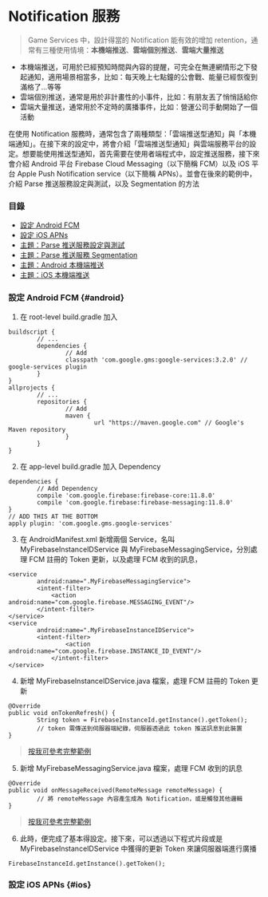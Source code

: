 # Notification 服務

> Game Services 中，設計得當的 Notification 能有效的增加 retention，通常有三種使用情境：**本機端推送**、**雲端個別推送**、**雲端大量推送**
* 本機端推送，可用於已經預知時間與內容的提醒，可完全在無連網情形之下發起通知，適用場景相當多，比如：每天晚上七點鐘的公會戰、能量已經恢復到滿格了...等等
* 雲端個別推送，通常是用於非計畫性的小事件，比如：有朋友丟了悄悄話給你
* 雲端大量推送，通常用於不定時的廣播事件，比如：營運公司手動開始了一個活動

在使用 Notification 服務時，通常包含了兩種類型：「雲端推送型通知」與「本機端通知」。在接下來的設定中，將會介紹「雲端推送型通知」與雲端服務平台的設定。想要能使用推送型通知，首先需要在使用者端程式中，設定推送服務，接下來會介紹 Android 平台 Firebase Cloud Messaging（以下簡稱 FCM）以及 iOS 平台 Apple Push Notification service（以下簡稱 APNs）。並會在後來的範例中，介紹 Parse 推送服務設定與測試，以及 Segmentation 的方法

### 目錄

* [設定 Android FCM](#android)
* [設定 iOS APNs](#ios)
* [主題：Parse 推送服務設定與測試](service-notification/parse-push-notification.md)
* [主題：Parse 推送服務 Segmentation](service-notification/parse-push-notification-segmentation.md)
* [主題：Android 本機端推送](service-notification/android-notification-local.md)
* [主題：iOS 本機端推送](service-notification/ios-notification-local.md)

### 設定 Android FCM {#android}

1. 在 root-level build.gradle 加入
```
buildscript {
        // ...
        dependencies {
                // Add
                classpath 'com.google.gms:google-services:3.2.0' // google-services plugin
        }
}
allprojects {
        // ...
        repositories {
                // Add
                maven {
                        url "https://maven.google.com" // Google's Maven repository
                }
        }
}
```

2. 在 app-level build.gradle 加入 Dependency
```
dependencies {
        // Add Dependency
        compile 'com.google.firebase:firebase-core:11.8.0'
        compile 'com.google.firebase:firebase-messaging:11.8.0'
}
// ADD THIS AT THE BOTTOM
apply plugin: 'com.google.gms.google-services'
```

3. 在 AndroidManifest.xml 新增兩個 Service，名叫 MyFirebaseInstanceIDService 與 MyFirebaseMessagingService，分別處理 FCM 註冊的 Token 更新，以及處理 FCM 收到的訊息，
```
<service
        android:name=".MyFirebaseMessagingService">
        <intent-filter>
            <action android:name="com.google.firebase.MESSAGING_EVENT"/>
        </intent-filter>
</service>
<service
        android:name=".MyFirebaseInstanceIDService">
        <intent-filter>
                <action android:name="com.google.firebase.INSTANCE_ID_EVENT"/>
            </intent-filter>
</service>
```

4. 新增 MyFirebaseInstanceIDService.java 檔案，處理 FCM 註冊的 Token 更新
```
@Override
public void onTokenRefresh() {
        String token = FirebaseInstanceId.getInstance().getToken();
        // token 需傳送到伺服器端紀錄，伺服器透過此 token 推送訊息到此裝置
}
```
> [按我可參考完整範例](https://github.com/firebase/quickstart-android/blob/master/messaging/app/src/main/java/com/google/firebase/quickstart/fcm/MyFirebaseInstanceIDService.java)

5. 新增 MyFirebaseMessagingService.java 檔案，處理 FCM 收到的訊息
```    
@Override
public void onMessageReceived(RemoteMessage remoteMessage) {
        // 將 remoteMessage 內容產生成為 Notification，或是觸發其他邏輯
}
```
> [按我可參考完整範例](https://github.com/firebase/quickstart-android/blob/master/messaging/app/src/main/java/com/google/firebase/quickstart/fcm/MyFirebaseMessagingService.java)

6. 此時，便完成了基本得設定。接下來，可以透過以下程式片段或是 MyFirebaseInstanceIDService 中獲得的更新 Token 來讓伺服器端進行廣播
```
FirebaseInstanceId.getInstance().getToken();
```

### 設定 iOS APNs {#ios}



